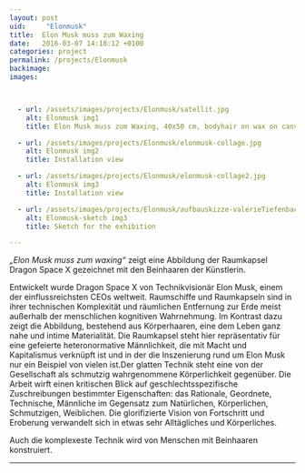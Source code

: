 ```yaml
---
layout: post
uid:     "Elonmusk"
title:  Elon Musk muss zum Waxing
date:   2016-03-07 14:18:12 +0100
categories: project
permalink: /projects/Elonmusk
backimage:
images:



  - url: /assets/images/projects/Elonmusk/satellit.jpg
    alt: Elonmusk img1
    title: Elon Musk muss zum Waxing, 40x50 cm, bodyhair on wax on canvas, 2017

  - url: /assets/images/projects/Elonmusk/elonmusk-collage.jpg
    alt: Elonmusk img2
    title: Installation view

  - url: /assets/images/projects/Elonmusk/elonmusk-collage2.jpg
    alt: Elonmusk img3
    title: Installation view

  - url: /assets/images/projects/Elonmusk/aufbauskizze-valerieTiefenbacher.jpg
    alt: Elonmusk-sketch img3
    title: Sketch for the exhibition

---
```

*„Elon Musk muss zum waxing“* zeigt eine Abbildung der Raumkapsel Dragon Space X gezeichnet mit den Beinhaaren der Künstlerin.

Entwickelt wurde Dragon Space X von Technikvisionär Elon Musk, einem der einflussreichsten CEOs weltweit. Raumschiffe und Raumkapseln sind in ihrer technischen Komplexität und räumlichen Entfernung zur Erde meist außerhalb der menschlichen kognitiven Wahrnehmung.
Im Kontrast dazu zeigt die Abbildung, bestehend aus Körperhaaren, eine dem Leben ganz nahe und intime Materialität. Die Raumkapsel steht hier repräsentativ für eine gefeierte heteronormative Männlichkeit, die mit Macht und Kapitalismus verknüpft ist und in der die Inszenierung rund um Elon Musk nur ein Beispiel von vielen ist.Der glatten Technik steht eine von der Gesellschaft als schmutzig wahrgenommene Körperlichkeit gegenüber. Die Arbeit wirft einen kritischen Blick auf geschlechtsspezifische Zuschreibungen bestimmter Eigenschaften: das Rationale, Geordnete, Technische, Männliche im Gegensatz zum Natürlichen, Körperlichen, Schmutzigen, Weiblichen. Die glorifizierte Vision von Fortschritt und Eroberung verwandelt sich in etwas sehr Alltägliches und Körperliches.

Auch die komplexeste Technik wird von Menschen mit Beinhaaren konstruiert.

***
